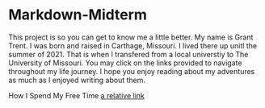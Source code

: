 # Markdown-Midterm

This project is so you can get to know me a little better. My name is Grant Trent. I was born and raised in Carthage, Missouri. I lived there up unitl the summer of 2021. That is when I transfered from a local universtiy to The University of Missouri. You may click on the links provided to navigate throughout my life journey. I hope you enjoy reading about my adventures as much as I enjoyed writing about them.

How I Spend My Free Time
[a relative link](FreeTime.md)

